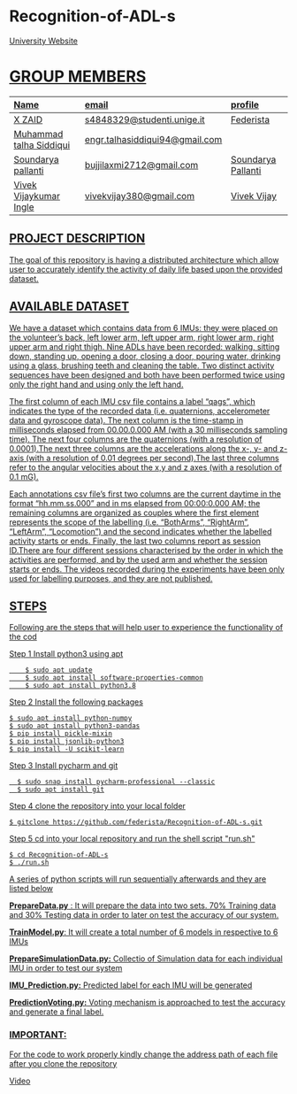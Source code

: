 # Recognition-of-ADL-s
<a href="https://unige.it/en/">
University Website
  
# GROUP MEMBERS

| Name | email  | profile |
| :--- | :---   | :--- |
| X ZAID | s4848329@studenti.unige.it | [Federista](https://github.com/federista)
| Muhammad talha Siddiqui| engr.talhasiddiqui94@gmail.com | 
| Soundarya pallanti| bujjilaxmi2712@gmail.com | [Soundarya Pallanti](https://github.com/soundarya4807289)
| Vivek Vijaykumar Ingle| vivekvijay380@gmail.com | [Vivek Vijay](https://github.com/S4851211)  
 
 ## PROJECT DESCRIPTION
 The goal of this repository is having a distributed architecture which allow user to accurately identify the activity of daily life based upon the provided dataset.
  
 ## AVAILABLE DATASET
  We have a dataset which contains data from 6 IMUs: they were placed on the volunteer’s back, left lower arm, left upper arm, right lower arm, right upper arm and right thigh.
Nine ADLs have been recorded: walking, sitting down, standing up, opening a door, closing a door, pouring water, drinking using a glass, brushing teeth and cleaning the table. 
Two distinct activity sequences have been designed and both have been performed twice using only the right hand and using only the left hand.

The first column of each IMU csv file contains a label “qags”, which indicates the type of the recorded data (i.e. quaternions, accelerometer data and gyroscope data).
The next column is the time-stamp in milliseconds elapsed from 00.00.0.000 AM (with a 30 milliseconds sampling time). The next four columns are the quaternions (with a resolution of 0.0001).The next three columns are the accelerations along the x-, y- and z-axis (with a resolution of 0.01 degrees per second).The last three columns refer to the angular velocities about the x,y and z axes (with a resolution of 0.1 mG).

Each annotations csv file’s first two columns are the current daytime in the format “hh.mm.ss.000” and in ms elapsed from 00:00:0.000 AM; the remaining columns are organized as couples where the first element represents the scope of the labelling (i.e. “BothArms”, “RightArm”, “LeftArm”, “Locomotion”) and the second indicates whether the labelled activity starts or ends.
Finally, the last two columns report as session ID.There are four different sessions characterised by the order in which the activities are performed, and by the used arm and whether the session starts or ends. The videos recorded during the experiments have been only used for labelling purposes, and they are not published.

   ## STEPS 
  Following are the steps that will help user to experience the functionality of the cod

Step 1
  Install python3 using apt

``` 
    $ sudo apt update
    $ sudo apt install software-properties-common
    $ sudo apt install python3.8
``` 
  
Step 2
  Install the following packages
  
  ```
  $ sudo apt install python-numpy
  $ sudo apt install python3-pandas
  $ pip install pickle-mixin
  $ pip install jsonlib-python3
  $ pip install -U scikit-learn
  ```
  
Step 3
  Install pycharm and git
 
 ```
   $ sudo snap install pycharm-professional --classic
   $ sudo apt install git
  ```
  
Step 4
  clone the repository into your local folder
  
  ```
  $ gitclone https://github.com/federista/Recognition-of-ADL-s.git
  ```
  
Step 5
  cd into your local repository and run the shell script "run.sh"
  
  ```
  $ cd Recognition-of-ADL-s
  $ ./run.sh
  ```
  
  
A series of python scripts will run sequentially afterwards and they are listed below
  
  __PrepareData.py__ :
  It will prepare the data into two sets. 70% Training data and 30% Testing data in order to later on test the accuracy of our system.
  
  __TrainModel.py__:
  It will create a total number of 6 models in respective to 6 IMUs
  
  __PrepareSimulationData.py:__
  Collectio of Simulation data for each individual IMU in order to test our system
  
  __IMU_Prediction.py:__
  Predicted label for each IMU will be generated
  
  __PredictionVoting.py:__
  Voting mechanism is approached to test the accuracy and generate a final label.
  
  ### IMPORTANT:
  For the code to work properly kindly change the address path of each file after you clone the repository
  

  [Video](https://drive.google.com/file/d/1xpQ21dnx046iLF9EVyU-h4iRHzx5CrHx/view?usp=sharing)
  
  
  



  
  
  
  
  
